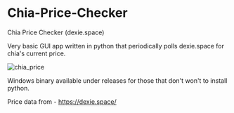 # Chia-Price-Checker
Chia Price Checker (dexie.space)

Very basic GUI app written in python that periodically polls dexie.space for chia's current price.


![chia_price](https://user-images.githubusercontent.com/9889229/218196337-16a416ae-48fa-4e7b-b153-753d81edc45c.gif)


Windows binary available under releases for those that don't won't to install python.

Price data from - https://dexie.space/
